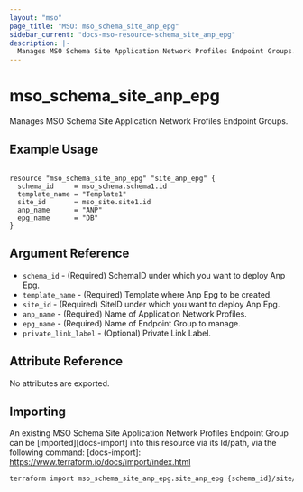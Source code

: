 ```yaml
---
layout: "mso"
page_title: "MSO: mso_schema_site_anp_epg"
sidebar_current: "docs-mso-resource-schema_site_anp_epg"
description: |-
  Manages MSO Schema Site Application Network Profiles Endpoint Groups.
---
```


# mso_schema_site_anp_epg #

Manages MSO Schema Site Application Network Profiles Endpoint Groups.

## Example Usage ##

```hcl

resource "mso_schema_site_anp_epg" "site_anp_epg" {
  schema_id     = mso_schema.schema1.id
  template_name = "Template1"
  site_id       = mso_site.site1.id
  anp_name      = "ANP"
  epg_name      = "DB"
}

```

## Argument Reference ##

* `schema_id` - (Required) SchemaID under which you want to deploy Anp Epg.
* `template_name` - (Required) Template where Anp Epg to be created.
* `site_id` - (Required) SiteID under which you want to deploy Anp Epg.
* `anp_name` - (Required) Name of Application Network Profiles.
* `epg_name` - (Required) Name of Endpoint Group to manage.
* `private_link_label` - (Optional) Private Link Label.

## Attribute Reference ##

No attributes are exported.

## Importing ##

An existing MSO Schema Site Application Network Profiles Endpoint Group can be [imported][docs-import] into this resource via its Id/path, via the following command: [docs-import]: <https://www.terraform.io/docs/import/index.html>

```bash
terraform import mso_schema_site_anp_epg.site_anp_epg {schema_id}/site/{site_id}/template/{template_name}/anp/{anp_name}/epg/{epg_name}
```